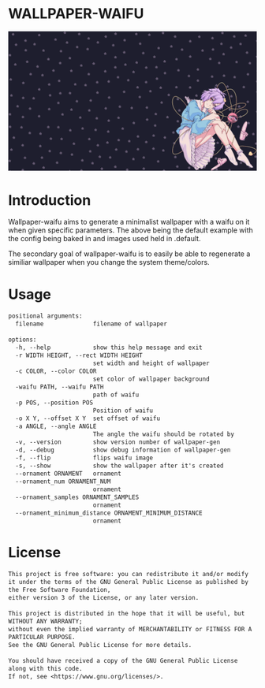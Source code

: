 # WALLPAPER-WAIFU
<img src="./docs/example.png">

# Introduction
<p>
    Wallpaper-waifu aims to generate a minimalist wallpaper with a waifu on it when
    given specific parameters. 
    The above being the default example with the config being baked in and images used held in .default. 
</p>
<p>
    The secondary goal of wallpaper-waifu is to easily be able to regenerate a similiar wallpaper when you change the system theme/colors.
</p>

# Usage
```
positional arguments:
  filename              filename of wallpaper

options:
  -h, --help            show this help message and exit
  -r WIDTH HEIGHT, --rect WIDTH HEIGHT
                        set width and height of wallpaper
  -c COLOR, --color COLOR
                        set color of wallpaper background
  -waifu PATH, --waifu PATH
                        path of waifu
  -p POS, --position POS
                        Position of waifu
  -o X Y, --offset X Y  set offset of waifu
  -a ANGLE, --angle ANGLE
                        The angle the waifu should be rotated by
  -v, --version         show version number of wallpaper-gen
  -d, --debug           show debug information of wallpaper-gen
  -f, --flip            flips waifu image
  -s, --show            show the wallpaper after it's created
  --ornament ORNAMENT   ornament
  --ornament_num ORNAMENT_NUM
                        ornament
  --ornament_samples ORNAMENT_SAMPLES
                        ornament
  --ornament_minimum_distance ORNAMENT_MINIMUM_DISTANCE
                        ornament
```
# License
```
This project is free software: you can redistribute it and/or modify it under the terms of the GNU General Public License as published by the Free Software Foundation, 
either version 3 of the License, or any later version.

This project is distributed in the hope that it will be useful, but WITHOUT ANY WARRANTY; 
without even the implied warranty of MERCHANTABILITY or FITNESS FOR A PARTICULAR PURPOSE. 
See the GNU General Public License for more details.

You should have received a copy of the GNU General Public License along with this code. 
If not, see <https://www.gnu.org/licenses/>. 
```